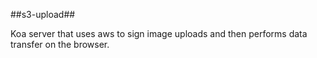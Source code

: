 ##s3-upload##

Koa server that uses aws to sign image uploads and then performs data transfer on the browser.
